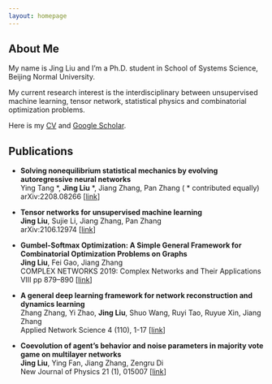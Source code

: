 ```yaml
---
layout: homepage
---
```


## About Me

My name is Jing Liu and I’m a Ph.D. student in School of Systems Science, Beijing Normal University. 

My current research interest is the interdisciplinary between unsupervised machine learning, tensor network, statistical physics and combinatorial optimization problems.

 Here is my [CV](./CV.pdf) and [Google Scholar](https://scholar.google.com/citations?user=MI6oTxsAAAAJ&hl=en).

## Publications

- **Solving nonequilibrium statistical mechanics by evolving autoregressive neural networks**
  <br>
  Ying Tang \*, **Jing Liu** \*, Jiang Zhang, Pan Zhang ( \* contributed equally)
  <br>
  arXiv:2208.08266
  [[link](http://arxiv.org/abs/2208.08266)]

- **Tensor networks for unsupervised machine learning**
  <br>
  **Jing Liu**, Sujie Li, Jiang Zhang, Pan Zhang
  <br>
  arXiv:2106.12974
  [[link](https://arxiv.org/abs/2106.12974)]

- **Gumbel-Softmax Optimization: A Simple General Framework for Combinatorial Optimization Problems on Graphs**
  <br>
  **Jing Liu**, Fei Gao, Jiang Zhang
  <br>
  COMPLEX NETWORKS 2019: Complex Networks and Their Applications VIII pp 879–890
  [[link](https://link.springer.com/chapter/10.1007/978-3-030-36687-2_73)]

- **A general deep learning framework for network reconstruction and dynamics learning**
  <br>
  Zhang Zhang, Yi Zhao, **Jing Liu**, Shuo Wang, Ruyi Tao, Ruyue Xin, Jiang Zhang
  <br>
  Applied Network Science 4 (110), 1-17
  [[link](https://appliednetsci.springeropen.com/articles/10.1007/s41109-019-0194-4)]

- **Coevolution of agent’s behavior and noise parameters in majority vote game on multilayer networks**
  <br>
  **Jing Liu**, Ying Fan, Jiang Zhang, Zengru Di
  <br>
  New Journal of Physics 21 (1), 015007
  [[link](https://iopscience.iop.org/article/10.1088/1367-2630/ab00aa/pdf)]
